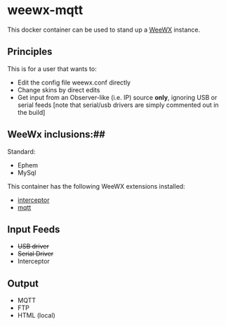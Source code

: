 # weewx-mqtt

This docker container can be used to stand up a [WeeWX](http://weewx.com) instance.

## Principles ##
This is for a user that wants to:
* Edit the config file weewx.conf directly
* Change skins by direct edits
* Get input from an Observer-like (i.e. IP) source **only**, ignoring USB or serial feeds
  [note that serial/usb drivers are simply commented out in the build]

## WeeWx inclusions:##
Standard:
* Ephem
* MySql

This container has the following WeeWX extensions installed:

* [interceptor](https://github.com/matthewwall/weewx-interceptor)
* [mqtt](https://github.com/weewx/weewx/wiki/mqtt)

## Input Feeds ##
* ~~USB driver~~
* ~~Serial Driver~~
* Interceptor

## Output ##
* MQTT
* FTP
* HTML (local)
